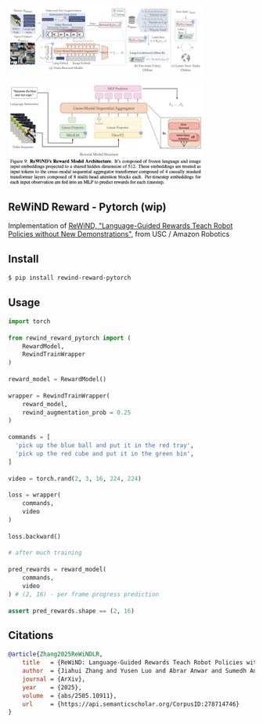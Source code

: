
<img src="./rewind.png" width="400px"></img>

<img src="./fig9.png" width="400px"></img>

## ReWiND Reward - Pytorch (wip)

Implementation of [ReWiND, "Language-Guided Rewards Teach Robot Policies without New Demonstrations"](https://rewind-reward.github.io/), from USC / Amazon Robotics

## Install

```bash
$ pip install rewind-reward-pytorch
```

## Usage

```python
import torch

from rewind_reward_pytorch import (
    RewardModel,
    RewindTrainWrapper
)

reward_model = RewardModel()

wrapper = RewindTrainWrapper(
    reward_model,
    rewind_augmentation_prob = 0.25
)

commands = [
  'pick up the blue ball and put it in the red tray',
  'pick up the red cube and put it in the green bin',
]

video = torch.rand(2, 3, 16, 224, 224)

loss = wrapper(
    commands,
    video
)

loss.backward()

# after much training

pred_rewards = reward_model(
    commands,
    video
) # (2, 16) - per frame progress prediction

assert pred_rewards.shape == (2, 16)

```

## Citations

```bibtex
@article{Zhang2025ReWiNDLR,
    title   = {ReWiND: Language-Guided Rewards Teach Robot Policies without New Demonstrations},
    author  = {Jiahui Zhang and Yusen Luo and Abrar Anwar and Sumedh Anand Sontakke and Joseph J. Lim and Jesse Thomason and Erdem Biyik and Jesse Zhang},
    journal = {ArXiv},
    year    = {2025},
    volume  = {abs/2505.10911},
    url     = {https://api.semanticscholar.org/CorpusID:278714746}
}
```
